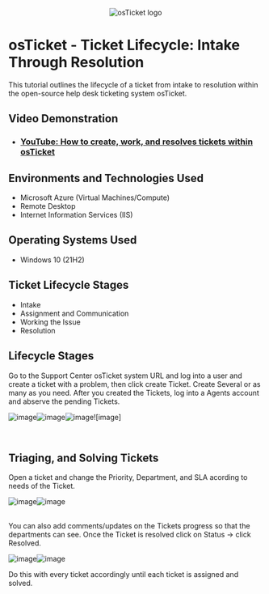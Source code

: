 <p align="center">
<img src="https://i.imgur.com/Clzj7Xs.png" alt="osTicket logo"/>
</p>

<h1>osTicket - Ticket Lifecycle: Intake Through Resolution</h1>
This tutorial outlines the lifecycle of a ticket from intake to resolution within the open-source help desk ticketing system osTicket.<br />


<h2>Video Demonstration</h2>

- ### [YouTube: How to create, work, and resolves tickets within osTicket](https://www.youtube.com)

<h2>Environments and Technologies Used</h2>

- Microsoft Azure (Virtual Machines/Compute)
- Remote Desktop
- Internet Information Services (IIS)

<h2>Operating Systems Used </h2>

- Windows 10</b> (21H2)

<h2>Ticket Lifecycle Stages</h2>

- Intake
- Assignment and Communication
- Working the Issue
- Resolution

<h2>Lifecycle Stages</h2>

<p>
Go to the Support Center osTicket system URL and log into a user and create a ticket with a problem, then click create Ticket. Create Several or as many as you need.  After you created the Tickets, log into a Agents account and abserve the pending Tickets.  

</p>
<p>

  ![image](https://github.com/AtomSteve/osTicket-Ticket-Lifecycle-Examples/assets/147112183/261bdf83-ded9-465d-9883-825160e2f8e2)![image](https://github.com/AtomSteve/osTicket-Ticket-Lifecycle-Examples/assets/147112183/12a6f1bd-fcf3-4173-85e0-e40250bfcde3)![image](https://github.com/AtomSteve/osTicket-Ticket-Lifecycle-Examples/assets/147112183/98f64a56-fb39-44ff-a1df-c313111f6522)![image]





</p>
<br />

<h2>Triaging, and Solving Tickets</h2>

<p>
Open a ticket and change the Priority, Department, and SLA acording to needs of the Ticket.  

</p>
<p>

![image](https://github.com/AtomSteve/osTicket-Ticket-Lifecycle-Examples/assets/147112183/1e047ae1-ca67-4cd4-ab78-5ae4e2080341)![image](https://github.com/AtomSteve/osTicket-Ticket-Lifecycle-Examples/assets/147112183/2173963f-5233-4ee6-bdb0-c98c0496f979)




</p>
<br />
You can also add comments/updates on the Tickets progress so that the departments can see.  Once the Ticket is resolved click on Status -> click Resolved.  
<p>

![image](https://github.com/AtomSteve/osTicket-Ticket-Lifecycle-Examples/assets/147112183/869e5fba-39f6-4ac5-bf35-05bcb349de9e)![image](https://github.com/AtomSteve/osTicket-Ticket-Lifecycle-Examples/assets/147112183/8cda400d-253a-4520-beda-89bf0cd389f9)



</p>
<p>
Do this with every ticket accordingly until each ticket is assigned and solved.  
